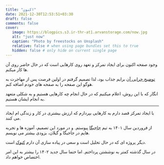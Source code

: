 ```yaml
---
title: "اکنون"
date: 2021-12-30T12:53:51+03:30
draft: false
comments: false
cover:
   image: https://blogpics.s3.ir-thr-at1.arvanstorage.com/now.jpg
   alt: "just now"
   caption: "Photo by freestocks on Unsplash"
   relative: false # when using page bundles set this to true
   hidden: false # only hide on current single page
---
```



وجود صفحه اکنون برای ایجاد تمرکز و تعهد روی کارهایی است که در حال حاضر روی آن ها کار میکنم.

[توضیح چرایی آن](https://nownownow.com/about) برایم جذاب بود، لذا تصمیم گرفتم در اولین فرصت پس از مهاجرت به هوگو این صفحه را به صفحه های خودم اضافه کنم.

انگار که با این روش، اعلام میکنیم که در حال انجام چه کارهایی هستیم و به شکلی متعهد به انجام ایشان هستیم.

---

با ایجاد تمرکز قصد دارم به کارهایی بپردازم که ارزش بیشتری در کار و زندگی ام ایجاد می کنند.

از فروردین سال ۱۴۰۱ به تیم [جاجیگا](jajiga.ir) پیوستم. و در مورد این تصمیم، آموزه ها و تجربه هایم در جاجیگا و گیلان، بزودی بیشتر می نویسم.

دیگر پروژه ای که در حال تحلیل است و سعی در پیاده سازی آن دارم [کنوک](kanook.me) است.

در سال گذشته کمتر به نوششتن پرداختم. اما حتما سال جدید ۱۴۰۲ را بیشتر به این امر اختصاص خواهم داد.


